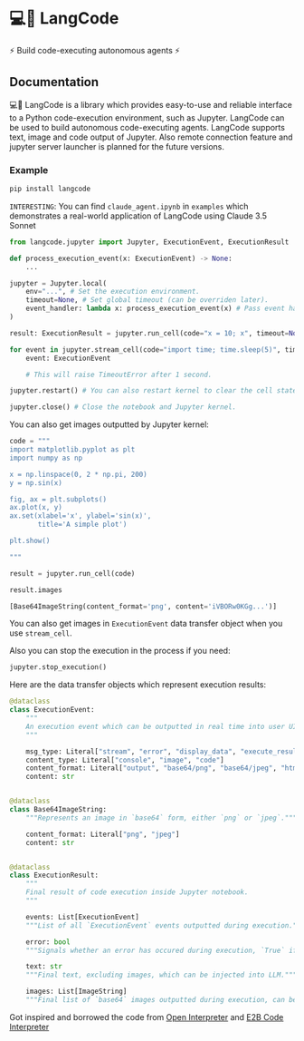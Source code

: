 # 💻🔗 LangCode

⚡ Build code-executing autonomous agents ⚡

## Documentation

💻🔗 LangCode is a library which provides easy-to-use and reliable interface to a Python code-execution environment, such as Jupyter. LangCode can be used to build autonomous code-executing agents. LangCode supports text, image and code output of Jupyter. Also remote connection feature and jupyter server launcher is planned for the future versions.

### Example

```bash
pip install langcode
```

`INTERESTING`: You can find `claude_agent.ipynb` in `examples` which demonstrates a real-world application of LangCode using Claude 3.5 Sonnet

```python
from langcode.jupyter import Jupyter, ExecutionEvent, ExecutionResult

def process_execution_event(x: ExecutionEvent) -> None:
    ...

jupyter = Jupyter.local(
    env="...", # Set the execution environment.
    timeout=None, # Set global timeout (can be overriden later).
    event_handler: lambda x: process_execution_event(x) # Pass event handler if you need.
)

result: ExecutionResult = jupyter.run_cell(code="x = 10; x", timeout=None) # Final result.

for event in jupyter.stream_cell(code="import time; time.sleep(5)", timeout=1000): # Or stream events in real time.
    event: ExecutionEvent

    # This will raise TimeoutError after 1 second.

jupyter.restart() # You can also restart kernel to clear the cell state.

jupyter.close() # Close the notebook and Jupyter kernel.
```

You can also get images outputted by Jupyter kernel:

```python
code = """
import matplotlib.pyplot as plt
import numpy as np

x = np.linspace(0, 2 * np.pi, 200)
y = np.sin(x)

fig, ax = plt.subplots()
ax.plot(x, y)
ax.set(xlabel='x', ylabel='sin(x)',
       title='A simple plot')

plt.show()

"""

result = jupyter.run_cell(code)

result.images
```

```python
[Base64ImageString(content_format='png', content='iVBORw0KGg...')]
```

You can also get images in `ExecutionEvent` data transfer object when you use `stream_cell`.

Also you can stop the execution in the process if you need:

```python
jupyter.stop_execution()
```

Here are the data transfer objects which represent execution results:

```python
@dataclass
class ExecutionEvent:
    """
    An execution event which can be outputted in real time into user UI iteratively.
    """

    msg_type: Literal["stream", "error", "display_data", "execute_result"]
    content_type: Literal["console", "image", "code"]
    content_format: Literal["output", "base64/png", "base64/jpeg", "html", "javascript"]
    content: str


@dataclass
class Base64ImageString:
    """Represents an image in `base64` form, either `png` or `jpeg`."""

    content_format: Literal["png", "jpeg"]
    content: str


@dataclass
class ExecutionResult:
    """
    Final result of code execution inside Jupyter notebook.
    """

    events: List[ExecutionEvent]
    """List of all `ExecutionEvent` events outputted during execution."""

    error: bool
    """Signals whether an error has occured during execution, `True` if error occured."""

    text: str
    """Final text, excluding images, which can be injected into LLM."""

    images: List[ImageString]
    """Final list of `base64` images outputted during execution, can be injected into LLM."""
```

Got inspired and borrowed the code from [Open Interpreter](https://github.com/OpenInterpreter/open-interpreter) and [E2B Code Interpreter](https://github.com/e2b-dev/code-interpreter)
